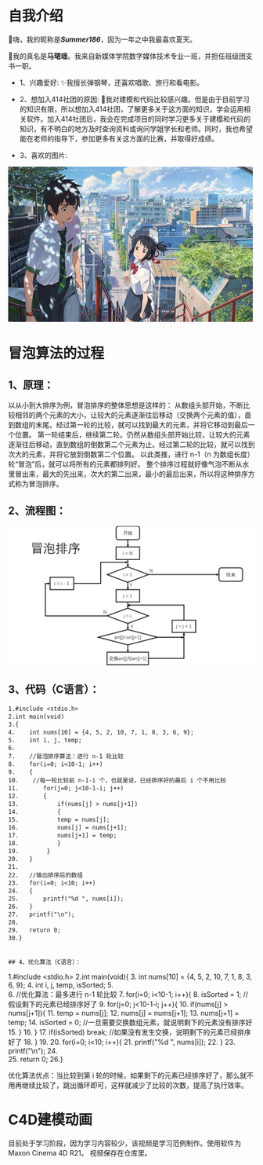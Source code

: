 # 自我介绍
🥰嗨，我的昵称是***Summer186***，因为一年之中我最喜欢夏天。

👩我的真名是**马珺瑶**。我来自新媒体学院数字媒体技术专业一班，并担任班级团支书一职。

* 1、兴趣爱好:
✨我擅长弹钢琴，还喜欢唱歌、旅行和看电影。

* 2、想加入414社团的原因:
🌱我对建模和代码比较感兴趣。但是由于目前学习的知识有限，所以想加入414社团，了解更多关于这方面的知识，学会运用相关软件。加入414社团后，我会在完成项目的同时学习更多关于建模和代码的知识，有不明白的地方及时查询资料或询问学姐学长和老师。同时，我也希望能在老师的指导下，参加更多有关这方面的比赛，并取得好成绩。

* 3、喜欢的图片:

![](https://github.com/Summer186/Ma-Junyao_414join/blob/main/file01/1.jfif)


# 冒泡算法的过程
## 1、原理：
以从小到大排序为例，冒泡排序的整体思想是这样的：
从数组头部开始，不断比较相邻的两个元素的大小，让较大的元素逐渐往后移动（交换两个元素的值），直到数组的末尾。经过第一轮的比较，就可以找到最大的元素，并将它移动到最后一个位置。
第一轮结束后，继续第二轮。仍然从数组头部开始比较，让较大的元素逐渐往后移动，直到数组的倒数第二个元素为止。经过第二轮的比较，就可以找到次大的元素，并将它放到倒数第二个位置。
以此类推，进行 n-1（n 为数组长度）轮“冒泡”后，就可以将所有的元素都排列好。
整个排序过程就好像气泡不断从水里冒出来，最大的先出来，次大的第二出来，最小的最后出来，所以将这种排序方式称为冒泡排序。

## 2、流程图：
![](https://github.com/Summer186/Ma-Junyao_414join/blob/main/file01/%E5%86%92%E6%B3%A1%E7%AE%97%E6%B3%95.jfif)

## 3、代码（C语言）：
```
1.#include <stdio.h>
2.int main(void)
3.{
4.    int nums[10] = {4, 5, 2, 10, 7, 1, 8, 3, 6, 9};
5.    int i, j, temp;
6.
7.    //冒泡排序算法：进行 n-1 轮比较
8.    for(i=0; i<10-1; i++)
9.    {
10.    //每一轮比较前 n-1-i 个，也就是说，已经排序好的最后 i 个不用比较
11.       for(j=0; j<10-1-i; j++)
12.       {
13.           if(nums[j] > nums[j+1])
14.           {
15.           temp = nums[j];
16.           nums[j] = nums[j+1];
17.           nums[j+1] = temp;
18.           }
19.        }
20.   }
21.
22.   //输出排序后的数组
23.   for(i=0; i<10; i++)
24.   {
25.       printf("%d ", nums[i]);
26.   }
27.   printf("\n");
28.
29.   return 0;
30.}


## 4、优化算法（C语言）：
```
1.#include <stdio.h>
2.int main(void){
3.    int nums[10] = {4, 5, 2, 10, 7, 1, 8, 3, 6, 9};
4.    int i, j, temp, isSorted;
5.   
6.    //优化算法：最多进行 n-1 轮比较
7.    for(i=0; i<10-1; i++){
8.        isSorted = 1;  //假设剩下的元素已经排序好了
9.        for(j=0; j<10-1-i; j++){
10.            if(nums[j] > nums[j+1]){
11.                temp = nums[j];
12.                nums[j] = nums[j+1];
13.                nums[j+1] = temp;
14.                isSorted = 0;  //一旦需要交换数组元素，就说明剩下的元素没有排序好
15.            }
16.        }
17.        if(isSorted) break; //如果没有发生交换，说明剩下的元素已经排序好了
18.    }
19.
20.    for(i=0; i<10; i++){
21.        printf("%d ", nums[i]);
22.    }
23.    printf("\n");
24.   
25.    return 0;
26.}

优化算法优点：当比较到第 i 轮的时候，如果剩下的元素已经排序好了，那么就不用再继续比较了，跳出循环即可，这样就减少了比较的次数，提高了执行效率。


# C4D建模动画
目前处于学习阶段，因为学习内容较少，该视频是学习范例制作。使用软件为Maxon Cinema 4D R21。
视频保存在仓库里。
